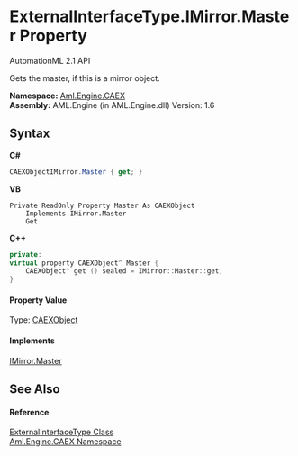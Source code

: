 # ExternalInterfaceType.IMirror.Master Property 
AutomationML 2.1 API 

Gets the master, if this is a mirror object.

**Namespace:**&nbsp;<a href="N_Aml_Engine_CAEX">Aml.Engine.CAEX</a><br />**Assembly:**&nbsp;AML.Engine (in AML.Engine.dll) Version: 1.6

## Syntax

**C#**<br />
``` C#
CAEXObjectIMirror.Master { get; }
```

**VB**<br />
``` VB
Private ReadOnly Property Master As CAEXObject
	Implements IMirror.Master
	Get
```

**C++**<br />
``` C++
private:
virtual property CAEXObject^ Master {
	CAEXObject^ get () sealed = IMirror::Master::get;
}
```


#### Property Value
Type: <a href="T_Aml_Engine_CAEX_CAEXObject">CAEXObject</a>

#### Implements
<a href="P_Aml_Engine_CAEX_IMirror_Master">IMirror.Master</a><br />

## See Also


#### Reference
<a href="T_Aml_Engine_CAEX_ExternalInterfaceType">ExternalInterfaceType Class</a><br /><a href="N_Aml_Engine_CAEX">Aml.Engine.CAEX Namespace</a><br />